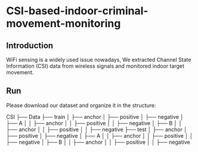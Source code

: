 # CSI-based-indoor-criminal-movement-monitoring 

## Introduction
WiFi sensing is a widely used issue nowadays, We extracted Channel State Information (CSI) data from wireless signals and monitored indoor target movement. 


## Run
Please download our dataset and organize it in the structure:

CSI
├── Data
    ├── train
    │   ├── anchor
    │   ├── positive
    │   ├── negative
    │   ├── A
    │   │   ├── anchor
    │   │   ├── positive
    │   │   ├── negative
    │   ├── B
    │   │   ├── anchor
    │   │   ├── positive
    │   │   ├── negative
    ├── test
    │   ├── anchor
    │   ├── positive
    │   ├── negative
    │   ├── A
    │   │   ├── anchor
    │   │   ├── positive
    │   │   ├── negative
    │   ├── B
    │   │   ├── anchor
    │   │   ├── positive
    │   │   ├── negative
